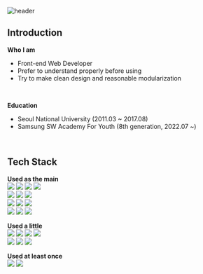 ![header](https://capsule-render.vercel.app/api?type=slice&color=C6BBB7&height=180&text=Hani&fontSize=60&fontAlign=80&&fontAlignY=20&rotate=12&desc=Front%20End%20developer&fontColor=ffffff&descAlign=80&descAlignY=40&stroke=c4b2ab&animation=blink)

## Introduction
**Who I am** <br />
- Front-end Web Developer
- Prefer to understand properly before using
- Try to make clean design and reasonable modularization
<br />

**Education** <br />
- Seoul National University (2011.03 ~ 2017.08) <br />
- Samsung SW Academy For Youth (8th generation, 2022.07 ~) <br />
<br />

## Tech Stack 
**Used as the main** <br />
<img src="https://img.shields.io/badge/React-61DAFB?style=for-the-badge&logo=React&logoColor=black"/>
<img src="https://img.shields.io/badge/Javascript-F7DF1E?style=for-the-badge&logo=JavaScript&logoColor=black"/>
<img src="https://img.shields.io/badge/HTML5-E34F26?style=for-the-badge&logo=HTML5&logoColor=black"/>
<img src="https://img.shields.io/badge/CSS-1572B6?style=for-the-badge&logo=CSS3&logoColor=black"/>
<br />
<img src="https://img.shields.io/badge/Redux-764ABC?style=for-the-badge&logo=Redux&logoColor=black"/>
<img src="https://img.shields.io/badge/Styled Component-DB7093?style=for-the-badge&logo=styled-components&logoColor=black"/>
<img src="https://img.shields.io/badge/Axios-5A29E4?style=for-the-badge&logo=Axios&logoColor=black"/>
<br />
<img src="https://img.shields.io/badge/Git-F05032?style=for-the-badge&logo=Git&logoColor=black"/>
<img src="https://img.shields.io/badge/GitHub-E8E8E8?style=for-the-badge&logo=GitHub&logoColor=black"/>
<img src="https://img.shields.io/badge/Visual Studio Code-007ACC?style=for-the-badge&logo=Visual Studio Code&logoColor=black"/>
<br />
<img src="https://img.shields.io/badge/Figma-F24E1E?style=for-the-badge&logo=Figma&logoColor=black"/>
<img src="https://img.shields.io/badge/Jira-0052CC?style=for-the-badge&logo=Jira&logoColor=black"/>
<img src="https://img.shields.io/badge/Slack-4A154B?style=for-the-badge&logo=Slack&logoColor=black"/>
<br />


**Used a little** <br />
<img src="https://img.shields.io/badge/Python-3776AB?style=for-the-badge&logo=Python&logoColor=black"/>
<img src="https://img.shields.io/badge/Vue2-4FC08D?style=for-the-badge&logo=Vue.js&logoColor=black"/>
<img src="https://img.shields.io/badge/Bootstrap-7952B3?style=for-the-badge&logo=Bootstrap&logoColor=black"/>
<img src="https://img.shields.io/badge/Tailwind CSS-06B6D4?style=for-the-badge&logo=Tailwind CSS&logoColor=black"/>
<br />
<img src="https://img.shields.io/badge/PyCharm-000000?style=for-the-badge&logo=PyCharm&logoColor=black"/>
<img src="https://img.shields.io/badge/GitLab-FC6D26?style=for-the-badge&logo=GitLab&logoColor=black"/>
<img src="https://img.shields.io/badge/Mattermost-0058CC?style=for-the-badge&logo=Mattermost&logoColor=black"/>
<br />

**Used at least once** <br />
<img src="https://img.shields.io/badge/Java-007396?style=for-the-badge&logo=java&logoColor=black"/>
<img src="https://img.shields.io/badge/Eclipse-2C2255?style=for-the-badge&logo=Eclipse IDE&logoColor=black"/>





<!--
**hani2057/hani2057** is a ✨ _special_ ✨ repository because its `README.md` (this file) appears on your GitHub profile.

Here are some ideas to get you started:

- 🔭 I’m currently working on ...
- 🌱 I’m currently learning ...
- 👯 I’m looking to collaborate on ...
- 🤔 I’m looking for help with ...
- 💬 Ask me about ...
- 📫 How to reach me: ...
- 😄 Pronouns: ...
- ⚡ Fun fact: ...
-->
